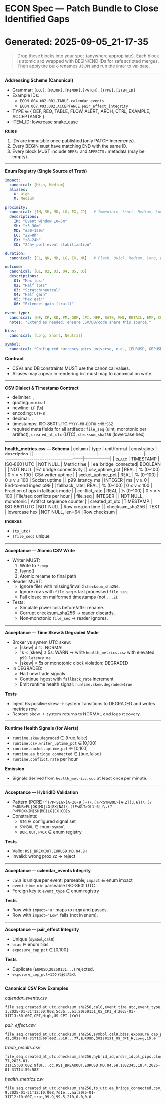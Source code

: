 # ECON Spec — Patch Bundle to Close Identified Gaps
# Generated: 2025-09-05_21-17-35


> Drop these blocks into your spec (anywhere appropriate). Each block is atomic and wrapped with BEGIN/END IDs for safe scripted merges.
> Then apply the bulk-renames JSON and run the linter to validate.

---

<!-- BEGIN:ECON.003.001.001.DEF.addressing_scheme -->
**Addressing Scheme (Canonical)**
- Grammar: `[DOC].[MAJOR].[MINOR].[PATCH].[TYPE].[ITEM_ID]`
- Example IDs:
  - `ECON.004.002.001.TABLE.calendar_events`
  - `ECON.007.003.002.ACCEPTANCE.pair_effect_integrity`
- TYPE ∈ { DEF, REQ, TABLE, FLOW, ALERT, ARCH, CTRL, EXAMPLE, ACCEPTANCE }
- ITEM_ID: lowercase snake_case

**Rules**
1. IDs are immutable once published (only PATCH increments).
2. Every BEGIN must have matching END with the same ID.
3. Every block MUST include `DEPS:` and `AFFECTS:` metadata (may be empty).

<!-- DEPS:  -->
<!-- AFFECTS: ECON.*** -->
<!-- END:ECON.003.001.001.DEF.addressing_scheme -->

---

<!-- BEGIN:ECON.003.005.001.DEF.enum_registry -->
**Enum Registry (Single Source of Truth)**

```yaml
impact:
  canonical: [High, Medium]
  aliases:
    H: High
    M: Medium

proximity:
  canonical: [IM, SH, MD, LG, EX, CD]   # Immediate, Short, Medium, Long, Extended, Cooldown
  descriptions:
    IM: "Event window ±0–5m"
    SH: "±5–30m"
    MD: "±30–120m"
    LG: "±2–8h"
    EX: "±8–24h"
    CD: "24h+ post-event stabilization"

duration:
  canonical: [FL, QK, MD, LG, EX, NA]   # Flash, Quick, Medium, Long, Extended, NotApplicable

outcome:
  canonical: [O1, O2, O3, O4, O5, O6]
  descriptions:
    O1: "Max loss"
    O2: "Half loss"
    O3: "Scratch/neutral"
    O4: "Half gain"
    O5: "Max gain"
    O6: "Extended gain (trail)"

event_type:
  canonical: [NF, CP, RD, PM, GDP, CPI, NFP, RATE, PMI, RETAIL, EMP, CB]
  notes: "Extend as needed; ensure CSV/DB/code share this source."

bias:
  canonical: [Long, Short, Neutral]

symbol:
  canonical: "Configured currency pairs universe, e.g., [EURUSD, GBPUSD, USDJPY, ...]"
```

**Contract**
- CSVs and DB constraints MUST use the canonical values.
- Aliases may appear in rendering but must map to canonical on write.

<!-- DEPS: ECON.003.001.001.DEF.addressing_scheme -->
<!-- AFFECTS: ECON.007.002.*, ECON.007.003.*, ECON.020.002.* -->
<!-- END:ECON.003.005.001.DEF.enum_registry -->

---

<!-- BEGIN:ECON.002.005.001.REQ.csv_dialect -->
**CSV Dialect & Timestamp Contract**
- delimiter: `,`
- quoting: `minimal`
- newline: `LF` (\n)
- encoding: `UTF-8`
- decimal: `.`
- timestamps: ISO‑8601 UTC `YYYY-MM-DDTHH:MM:SSZ`
- required meta fields for all artifacts: `file_seq` (uint, monotonic per artifact), `created_at_utc` (UTC), `checksum_sha256` (lowercase hex)

<!-- DEPS:  -->
<!-- AFFECTS: ECON.002.002.*, ECON.020.002.* -->
<!-- END:ECON.002.005.001.REQ.csv_dialect -->

---

<!-- BEGIN:ECON.002.002.002.TABLE.health_metrics -->
**health_metrics.csv — Schema**
| column             | type      | unit/format           | constraints                                  | description |
|--------------------|-----------|-----------------------|----------------------------------------------|-------------|
| ts_utc             | TIMESTAMP | ISO‑8601 UTC          | NOT NULL                                     | Metric time |
| ea_bridge_connected| BOOLEAN   |                       | NOT NULL                                     | EA bridge connectivity |
| csv_uptime_pct     | REAL      | % (0–100)             | 0 ≤ v ≤ 100                                  | CSV writer uptime |
| socket_uptime_pct  | REAL      | % (0–100)             | 0 ≤ v ≤ 100                                  | Socket uptime |
| p99_latency_ms     | INTEGER   | ms                    | v ≥ 0                                        | End‑to‑end ingest p99 |
| fallback_rate      | REAL      | % (0–100)             | 0 ≤ v ≤ 100                                  | Fraction of ops in fallback mode |
| conflict_rate      | REAL      | % (0–100)             | 0 ≤ v ≤ 100                                  | File/seq conflicts per hour |
| file_seq           | INTEGER   |                       | NOT NULL, monotonic                          | Artifact sequence counter |
| created_at_utc     | TIMESTAMP | ISO‑8601 UTC          | NOT NULL                                     | Row creation time |
| checksum_sha256    | TEXT      | lowercase hex         | NOT NULL, len=64                             | Row checksum |

**Indexes**
- `(ts_utc)`
- `(file_seq)` unique

<!-- DEPS: ECON.002.005.001.REQ.csv_dialect -->
<!-- AFFECTS: ECON.002.007.*, ECON.020.002.* -->
<!-- END:ECON.002.002.002.TABLE.health_metrics -->

---

<!-- BEGIN:ECON.002.006.001.ACCEPTANCE.atomic_write -->
**Acceptance — Atomic CSV Write**
- Writer MUST:
  1) Write to `*.tmp`
  2) fsync()
  3) Atomic rename to final path
- Reader MUST:
  - Ignore files with missing/invalid `checksum_sha256`.
  - Ignore rows with `file_seq` ≤ last processed `file_seq`.
  - Fail closed on malformed timestamps (not `...Z`).
- Tests:
  - Simulate power loss before/after rename.
  - Corrupt checksum_sha256 → reader discards.
  - Non‑monotonic `file_seq` → reader ignores.

<!-- DEPS: ECON.002.005.001.REQ.csv_dialect -->
<!-- AFFECTS: ECON.020.002.* -->
<!-- END:ECON.002.006.001.ACCEPTANCE.atomic_write -->

---

<!-- BEGIN:ECON.002.007.001.ACCEPTANCE.skew_rules -->
**Acceptance — Time Skew & Degraded Mode**
- Broker vs system UTC skew:
  - |skew| ≤ 1s: NORMAL
  - 1s < |skew| ≤ 5s: WARN → write `health_metrics.csv` with elevated `p99_latency_ms`
  - |skew| > 5s or monotonic clock violation: DEGRADED
- In DEGRADED:
  - Halt new trade signals
  - Continue ingest with `fallback_rate` increment
  - Emit runtime health signal: `runtime.skew.degraded=true`

**Tests**
- Inject 6s positive skew → system transitions to DEGRADED and writes metrics row.
- Restore skew → system returns to NORMAL and logs recovery.

<!-- DEPS: ECON.002.002.002.TABLE.health_metrics -->
<!-- AFFECTS: ECON.014.*, ECON.020.002.* -->
<!-- END:ECON.002.007.001.ACCEPTANCE.skew_rules -->

---

<!-- BEGIN:ECON.002.008.001.REQ.runtime_health_signals -->
**Runtime Health Signals (for Alerts)**
- `runtime.skew.degraded` ∈ {true,false}
- `runtime.csv.writer_uptime_pct` ∈ [0,100]
- `runtime.socket.uptime_pct` ∈ [0,100]
- `runtime.ea_bridge.connected` ∈ {true,false}
- `runtime.conflict.rate` per hour

**Emission**
- Signals derived from `health_metrics.csv` at least once per minute.

<!-- DEPS: ECON.002.002.002.TABLE.health_metrics -->
<!-- AFFECTS: ECON.015.*, ECON.016.* -->
<!-- END:ECON.002.008.001.REQ.runtime_health_signals -->

---

<!-- BEGIN:ECON.003.006.001.ACCEPTANCE.hybrid_id_valid -->
**Acceptance — HybridID Validation**
- Pattern (PCRE): `^(?P<SIG>[A-Z0-9_]+)\.(?P<SYMBOL>[A-Z]{3,6})\.(?P<DUR>FL|QK|MD|LG|EX|NA)\.(?P<OUT>O[1-6])\.(?P<PROX>IM|SH|MD|LG|EX|CD)$`
- Constraints:
  - `SIG` ∈ configured signal set
  - `SYMBOL` ∈ enum `symbol`
  - `DUR`, `OUT`, `PROX` ∈ enum registry

**Tests**
- Valid: `RSI_BREAKOUT.EURUSD.MD.O4.SH`
- Invalid: wrong prox `ZZ` → reject

<!-- DEPS: ECON.003.005.001.DEF.enum_registry -->
<!-- AFFECTS: ECON.020.002.* -->
<!-- END:ECON.003.006.001.ACCEPTANCE.hybrid_id_valid -->

---

<!-- BEGIN:ECON.007.002.002.ACCEPTANCE.calendar_events_integrity -->
**Acceptance — calendar_events Integrity**
- `cal8` is unique per event; parseable; `impact` ∈ enum impact
- `event_time_utc` parseable ISO‑8601 UTC
- Foreign key to `event_type` ∈ enum registry

**Tests**
- Row with `impact='H'` maps to `High` and passes.
- Row with `impact='Low'` fails (not in enum).

<!-- DEPS: ECON.003.005.001.DEF.enum_registry -->
<!-- AFFECTS: ECON.007.003.* -->
<!-- END:ECON.007.002.002.ACCEPTANCE.calendar_events_integrity -->

---

<!-- BEGIN:ECON.007.003.002.ACCEPTANCE.pair_effect_integrity -->
**Acceptance — pair_effect Integrity**
- Unique (`symbol`,`cal8`)
- `bias` ∈ enum bias
- `exposure_cap_pct` ∈ [0,100]

**Tests**
- Duplicate (`EURUSD`,`20250131...`) rejected.
- `exposure_cap_pct=150` rejected.

<!-- DEPS: ECON.003.005.001.DEF.enum_registry -->
<!-- AFFECTS: ECON.014.* -->
<!-- END:ECON.007.003.002.ACCEPTANCE.pair_effect_integrity -->

---

<!-- BEGIN:ECON.020.002.001.EXAMPLE.csv_rows -->
**Canonical CSV Row Examples**

*calendar_events.csv*
```csv
file_seq,created_at_utc,checksum_sha256,cal8,event_time_utc,event_type,impact,title
1,2025-01-31T12:00:00Z,5c3b...e1,20250131_US_CPI_H,2025-01-31T13:30:00Z,CPI,High,US CPI (YoY)
```

*pair_effect.csv*
```csv
file_seq,created_at_utc,checksum_sha256,symbol,cal8,bias,exposure_cap_pct
42,2025-01-31T12:05:00Z,ab19...77,EURUSD,20250131_US_CPI_H,Long,15.0
```

*trade_results.csv*
```csv
file_seq,created_at_utc,checksum_sha256,hybrid_id,order_id,pl_pips,closed_at_utc
77,2025-01-31T15:00:00Z,9f0a...cc,RSI_BREAKOUT.EURUSD.MD.O4.SH,1002345,18.4,2025-01-31T14:59:58Z
```

*health_metrics.csv*
```csv
file_seq,created_at_utc,checksum_sha256,ts_utc,ea_bridge_connected,csv_uptime_pct,socket_uptime_pct,p99_latency_ms,fallback_rate,conflict_rate
9,2025-01-31T12:10:00Z,7d1e...aa,2025-01-31T12:10:00Z,true,99.9,99.5,210,0.0,0.0
```
<!-- DEPS: ECON.002.005.001.REQ.csv_dialect, ECON.002.002.002.TABLE.health_metrics -->
<!-- AFFECTS: ECON.020.*** -->
<!-- END:ECON.020.002.001.EXAMPLE.csv_rows -->
